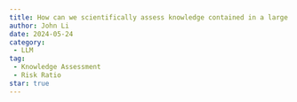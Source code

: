 ```yaml
---
title: How can we scientifically assess knowledge contained in a large language model?
author: John Li
date: 2024-05-24
category:
 - LLM
tag:
 - Knowledge Assessment
 - Risk Ratio
star: true
---
```




